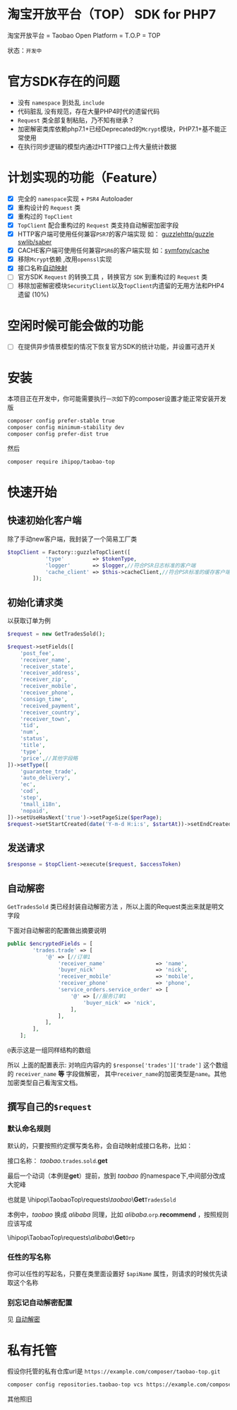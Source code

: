 # 淘宝开放平台（TOP） SDK for PHP7 

淘宝开放平台 = Taobao Open Platform = T.O.P = TOP

状态：`开发中`

# 官方SDK存在的问题

- 没有 `namespace` 到处乱 `include`
- 代码脏乱 没有规范，存在大量PHP4时代的遗留代码
- `Request` 类全部复制粘贴，乃不知有继承？
- 加密解密类库依赖php7.1+已经Deprecated的`Mcrypt`模块，PHP7.1+基不能正常使用
- 在执行同步逻辑的模型内通过HTTP接口上传大量统计数据

# 计划实现的功能（Feature）

- [x] 完全的 `namespace`实现 + `PSR4` Autoloader
- [x] 重构设计的 `Request` 类 
- [x] 重构过的 `TopClient` 
- [x] `TopClient`  配合重构过的 `Request` 类支持自动解密加密字段
- [x] HTTP客户端可使用任何兼容`PSR7`的客户端实现 如： [guzzlehttp/guzzle](https://github.com/guzzle/guzzle) [swlib/saber](https://github.com/swlib/saber)
- [x] CACHE客户端可使用任何兼容`PSR6`的客户端实现 如：[symfony/cache](https://github.com/symfony/cache)
- [x] 移除`Mcrypt`依赖 ,改用`openssl`实现
- [x] 接口名称[自动映射](#默认命名规则)
- [ ] 官方SDK `Request` 的转换工具 ，转换官方 `SDK` 到重构过的 `Request` 类 
- [ ] 移除加密解密模块`SecurityClient`以及`TopClient`内遗留的无用方法和PHP4遗留 (10%)

# 空闲时候可能会做的功能

- [ ] 在提供异步情景模型的情况下恢复官方SDK的统计功能，并设置可选开关 

# 安装

本项目正在开发中，你可能需要执行`一次`如下的composer设置才能正常安装开发版

```bash
composer config prefer-stable true
composer config minimum-stability dev
composer config prefer-dist true 
```

然后

```bash
composer require ihipop/taobao-top
```

# 快速开始

## 快速初始化客户端
除了手动new客户端，我封装了一个简易工厂类
```php
$topClient = Factory::guzzleTopClient([
            'type'         => $tokenType,
            'logger'       => $logger,//符合PSR日志标准的客户端
            'cache_client' => $this->cacheClient,//符合PSR标准的缓存客户端（尚且有BUG）
        ]);
```

## 初始化请求类

以获取订单为例
```php
$request = new GetTradesSold();

$request->setFields([
    'post_fee',
    'receiver_name',
    'receiver_state',
    'receiver_address',
    'receiver_zip',
    'receiver_mobile',
    'receiver_phone',
    'consign_time',
    'received_payment',
    'receiver_country',
    'receiver_town',
    'tid',
    'num',
    'status',
    'title',
    'type',
    'price',//其他字段略
])->setType([
    'guarantee_trade',
    'auto_delivery',
    'ec',
    'cod',
    'step',
    'tmall_i18n',
    'nopaid',
])->setUseHasNext('true')->setPageSize($perPage);
$request->setStartCreated(date('Y-m-d H:i:s', $startAt))->setEndCreated(date('Y-m-d H:i:s', $endAt));
```

## 发送请求

```php
$response = $topClient->execute($request, $accessToken)
```

## 自动解密

`GetTradesSold` 类已经封装自动解密方法 ，所以上面的Request类出来就是明文字段 

下面对自动解密的配置做出摘要说明

```php
public $encryptedFields = [
        'trades.trade' => [
            '@' => [//订单1
                'receiver_name'                => 'name',
                'buyer_nick'                   => 'nick',
                'receiver_mobile'              => 'mobile',
                'receiver_phone'               => 'phone',
                'service_orders.service_order' => [
                    '@' => [//服务订单1
                        'buyer_nick' => 'nick',
                    ],
                ],
            ],
        ],
    ];
```

`@`表示这是一组同样结构的数组

所以 上面的配置表示:
对响应内容内的 `$response['trades']['trade']` 这个数组的 `receiver_name` **等** 字段做解密，
其中`receiver_name`的加密类型是`name`。其他加密类型自己看淘宝文档。

## 撰写自己的`$request`

### 默认命名规则

默认的，只要按照约定撰写类名称，会自动映射成接口名称，比如：

接口名称： _taobao_.`trades`.`sold`.**get**

最后一个动词（本例是**get**）提前，放到 _taobao_ 的namespace下,中间部分改成大驼峰

也就是 \\ihipop\\TaobaoTop\\requests\\_taobao_\\**Get**`TradesSold`

本例中，_taobao_ 换成 _alibaba_ 同理，比如 _alibaba_.`orp`.**recommend** ，按照规则应该写成

 \\ihipop\\TaobaoTop\\requests\\_alibaba_\\**Get**`Orp`

### 任性的写名称

你可以任性的写起名，只要在类里面设置好 ``$apiName`` 属性，则请求的时候优先读取这个名称

### 别忘记自动解密配置

见 [自动解密](#自动解密)

# 私有托管

假设你托管的私有仓库url是 `https://example.com/composer/taobao-top.git`

```bash
composer config repositories.taobao-top vcs https://example.com/composer/taobao-top.git
```

其他照旧